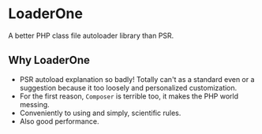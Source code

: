 # LoaderOne
A better PHP class file autoloader library than PSR.

## Why LoaderOne
- PSR autoload explanation so badly! Totally can't as a standard even or a suggestion because it too loosely and personalized customization.
- For the first reason, `Composer` is terrible too, it makes the PHP world messing.
- Conveniently to using and simply, scientific rules.
- Also good performance. 
